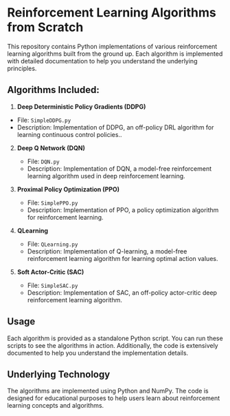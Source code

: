 # Reinforcement Learning Algorithms from Scratch

This repository contains Python implementations of various reinforcement learning algorithms built from the ground up. Each algorithm is implemented with detailed documentation to help you understand the underlying principles.

## Algorithms Included:

1. **Deep Deterministic Policy Gradients (DDPG)**
  - File: `SimpleDDPG.py`
   - Description: Implementation of DDPG, an off-policy DRL algorithm for learning continuous control policies..

2. **Deep Q Network (DQN)**
   - File: `DQN.py`
   - Description: Implementation of DQN, a model-free reinforcement learning algorithm used in deep reinforcement learning.

3. **Proximal Policy Optimization (PPO)**
   - File: `SimplePPO.py`
   - Description: Implementation of PPO, a policy optimization algorithm for reinforcement learning.

4. **QLearning**
   - File: `QLearning.py`
   - Description: Implementation of Q-learning, a model-free reinforcement learning algorithm for learning optimal action values.

5. **Soft Actor-Critic (SAC)**
   - File: `SimpleSAC.py`
   - Description: Implementation of SAC, an off-policy actor-critic deep reinforcement learning algorithm.

## Usage

Each algorithm is provided as a standalone Python script. You can run these scripts to see the algorithms in action. Additionally, the code is extensively documented to help you understand the implementation details.


## Underlying Technology

The algorithms are implemented using Python and NumPy. The code is designed for educational purposes to help users learn about reinforcement learning concepts and algorithms.


